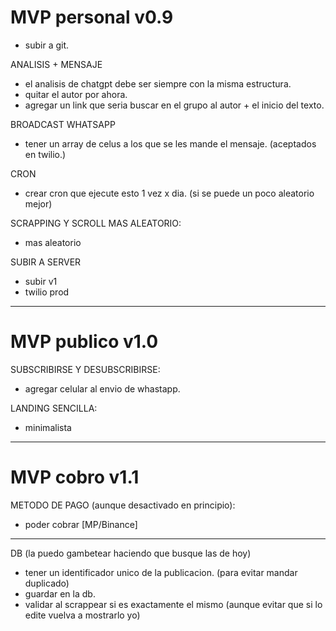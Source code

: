 # MVP personal v0.9

- subir a git.

ANALISIS + MENSAJE
- el analisis de chatgpt debe ser siempre con la misma estructura.
- quitar el autor por ahora.
- agregar un link que seria buscar en el grupo al autor + el inicio del texto.

BROADCAST WHATSAPP
- tener un array de celus a los que se les mande el mensaje. (aceptados en twilio.)

CRON
- crear cron que ejecute esto 1 vez x dia. (si se puede un poco aleatorio mejor)

SCRAPPING Y SCROLL MAS ALEATORIO:
- mas aleatorio

SUBIR A SERVER
- subir v1
- twilio prod

---
# MVP publico v1.0

SUBSCRIBIRSE Y DESUBSCRIBIRSE:
- agregar celular al envio de whastapp.

LANDING SENCILLA:
- minimalista
---
# MVP cobro v1.1

METODO DE PAGO (aunque desactivado en principio):
- poder cobrar [MP/Binance]


---
DB (la puedo gambetear haciendo que busque las de hoy)
- tener un identificador unico de la publicacion. (para evitar mandar duplicado)
- guardar en la db.
- validar al scrappear si es exactamente el mismo (aunque evitar que si lo edite vuelva a mostrarlo yo)
